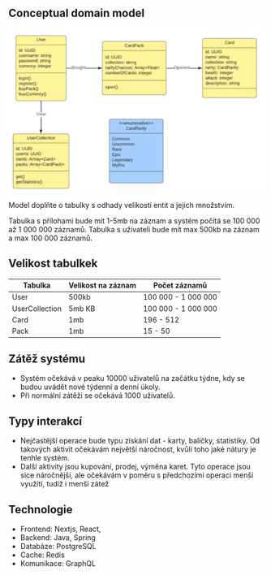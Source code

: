 ## Conceptual domain model
![Domain model diagram](resources/domain-model.png)

Model doplňte o tabulky s odhady velikostí entit a jejich množstvím.

Tabulka s přílohami bude mít 1-5mb na záznam a systém počítá se 100 000 až 1 000 000 záznamů.
Tabulka s uživateli bude mít max 500kb na záznam a max 100 000 záznamů.
## Velikost tabulkek
| Tabulka        | Velikost na záznam | Počet záznamů       |
|----------------|--------------------|---------------------|
| User           | 500kb              | 100 000 - 1 000 000 |
| UserCollection | 5mb KB             | 100 000 - 1 000 000 |
| Card           | 1mb                | 196 - 512           |
| Pack           | 1mb                | 15 - 50             |

## Zátěž systému
- Systém očekává v peaku 10000 uživatelů na začátku týdne, kdy se budou uvádět nové týdenní a denní úkoly.
- Při normální zátěži se očekává 1000 uživatelů.


## Typy interakcí
- Nejčastější operace bude typu získání dat - karty, balíčky, statistiky.
Od takových aktivit očekávám největší náročnost, kvůli toho jaké nátury je tenhle systém.
- Další aktivity jsou kupování, prodej, výměna karet. Tyto operace jsou sice náročnější, ale očekávám 
v poměru s předchozími operaci menší využití, tudíž i menší zátež

## Technologie
- Frontend: Nextjs, React, 
- Backend: Java, Spring
- Databáze: PostgreSQL
- Cache: Redis
- Komunikace: GraphQL